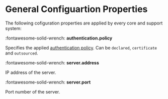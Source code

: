 # General Configuartion Properties

The following cofiguration properties are applied by every core and support system:

:fontawesome-solid-wrench: **authentication.policy**

Specifies the applied [authentication policy](../api/authentication_policy.md). Can be `declared`, `certificate` and `outsourced`. 

:fontawesome-solid-wrench: **server.address**

IP address of the server.

:fontawesome-solid-wrench: **server.port**

Port number of the server.